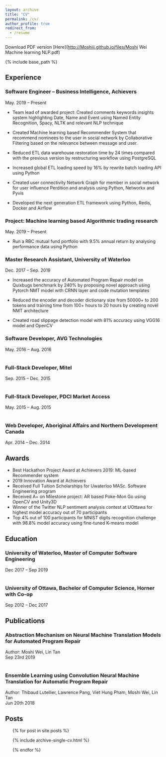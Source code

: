 ```yaml
---
layout: archive
title: "CV"
permalink: /cv/
author_profile: true
redirect_from:
  - /resume
---
```

Download PDF version [Here](http://Moshiii.github.io/files/Moshi Wei Machine learning NLP.pdf)

{% include base_path %}

## Experience

### Software Engineer – Business Intelligence, Achievers
May. 2019 – Present

*	Team lead of awarded project: Created comments keywords insights system highlighting Date, Name and Event using Named Entity Recognition, Spacy, NLTK and relevant NLP technique

* Created Machine learning based Recommender System that recommend nominees to the user in social network by Collaborative Filtering based on the relevance between message and user.

* Reduced ETL data warehouse restoration time by 24 times compared with the previous version by restructuring workflow using PostgreSQL

* Increased global ETL loading speed by 16% by rewrite batch loading API using Python

*	Created user connectivity Network Graph for member in social network for user influence Perdition and analysis using Python, Networkx and Pyvis

* Developed the next generation ETL framework using Python, Redis, Docker and Airflow

### Project: Machine learning based Algorithmic trading research
May. 2019 – Present

* Run a RBC mutual fund portfolio with 9.5% annual return by analysing performance data using Python

### Master Research Assistant, University of Waterloo
Dec. 2017 – Sep. 2019

* Increased the accuracy of Automated Program Repair model on Quixbugs benchmark by 240% by proposing novel approach using Pytorch NMT model with CRNN layer and code mutation templates

* Reduced the encoder and decoder dictionary size from 50000+ to 200 tokens and training time from 100+ hours to 20 hours by creating novel NMT architecture

* Created road slippage detection model with 81% accuracy using VGG16 model and OpenCV

### Software Developer, AVG Technologies
May. 2016 – Aug. 2016
<br/><br/>
### Full-Stack Developer, Mitel
Sep. 2015 – Dec. 2015
<br/><br/>
### Full-Stack Developer, PDCI Market Access
May. 2015 – Aug. 2015
<br/><br/>
### Web Developer, Aboriginal Affairs and Northern Development Canada
Apr. 2014 – Dec. 2014
  
## Awards

* Best Hackathon Project Award at Achievers 2019: ML-based Recommender system       
* 2019 Innovation Award at Achievers
* Received Full Tuition Scholarships for Uwaterloo MASc. Software Engineering program
* Received A+ on Milestone project: AR based Poke-Mon Go using OpenCV and Unity3D
* Winner of the Twitter NLP sentiment analysis contest at UOttawa for highest model accuracy out of 70 participants 
* Top 4% out of 100 participants for MNIST digits recognition challenge with 98.8% model accuracy using fine-tuned K-means model	

## Education

### University of Waterloo, Master of Computer Software Engineering
Dec 2017 – Sep 2019
<br/><br/>
### University of Ottawa, Bachelor of Computer Science, Horner with Co-op
Sep 2012 –  Dec 2017

## Publications

### Abstraction Mechanism on Neural Machine Translation Models for Automated Program Repair
Author: Moshi Wei, Lin Tan  
Sep 23rd 2019
<br/><br/>
### Ensemble Learning using Convolution Neural Machine Translation for Automatic Program Repair
Author:  Thibaud Lutellier, Lawrence Pang, Viet Hung Pham, Moshi Wei, Lin Tan  
Jun 20th 2018


## Posts

<ul>{% for post in site.posts %}

{% include archive-single-cv.html %}

{% endfor %}</ul>
